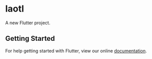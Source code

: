 # laotl

A new Flutter project.

## Getting Started

For help getting started with Flutter, view our online
[documentation](https://flutter.io/).
